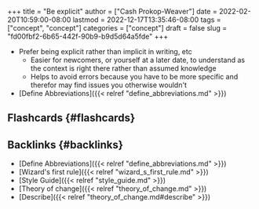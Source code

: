 +++
title = "Be explicit"
author = ["Cash Prokop-Weaver"]
date = 2022-02-20T10:59:00-08:00
lastmod = 2022-12-17T13:35:46-08:00
tags = ["concept", "concept"]
categories = ["concept"]
draft = false
slug = "fd00fbf2-6b65-442f-90b9-b9d5d64a5fde"
+++

-   Prefer being explicit rather than implicit in writing, etc
    -   Easier for newcomers, or yourself at a later date, to understand as the context is right there rather than assumed knowledge
    -   Helps to avoid errors because you have to be more specific and therefor may find issues you otherwise wouldn't
-   [Define Abbreviations]({{< relref "define_abbreviations.md" >}})


## Flashcards {#flashcards}


## Backlinks {#backlinks}

-   [Define Abbreviations]({{< relref "define_abbreviations.md" >}})
-   [Wizard's first rule]({{< relref "wizard_s_first_rule.md" >}})
-   [Style Guide]({{< relref "style_guide.md" >}})
-   [Theory of change]({{< relref "theory_of_change.md" >}})
-   [Describe]({{< relref "theory_of_change.md#describe" >}})
